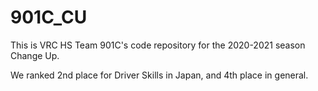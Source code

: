 # 901C_CU
This is VRC HS Team 901C's code repository for the 2020-2021 season Change Up.

We ranked 2nd place for Driver Skills in Japan, and 4th place in general.
